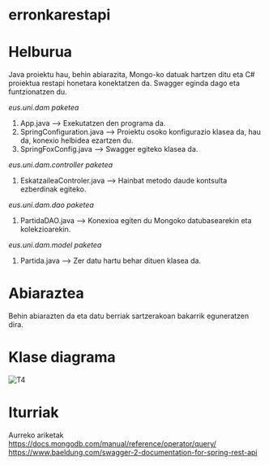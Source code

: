 # erronkarestapi

# Helburua
Java proiektu hau, behin abiarazita, Mongo-ko datuak hartzen ditu eta C# proiektua restapi honetara konektatzen da.
Swagger eginda dago eta funtzionatzen du.

*eus.uni.dam paketea*
1. App.java --> Exekutatzen den programa da.
2. SpringConfiguration.java --> Proiektu osoko konfigurazio klasea da, hau da, konexio helbidea ezartzen du.
3. SpringFoxConfig.java --> Swagger egiteko klasea da.

*eus.uni.dam.controller paketea*
1. EskatzaileaControler.java --> Hainbat metodo daude kontsulta ezberdinak egiteko.

*eus.uni.dam.dao paketea*
1. PartidaDAO.java --> Konexioa egiten du Mongoko datubasearekin eta kolekzioarekin.

*eus.uni.dam.model paketea*
1. Partida.java --> Zer datu hartu behar dituen klasea da.

# Abiaraztea
Behin abiarazten da eta datu berriak sartzerakoan bakarrik eguneratzen dira.


# Klase diagrama
![T4](https://user-images.githubusercontent.com/75114146/152747954-3e3174ec-3e54-4b37-ba0f-ae739c343ed0.svg)

# Iturriak
Aurreko ariketak <br/>
https://docs.mongodb.com/manual/reference/operator/query/ <br/>
https://www.baeldung.com/swagger-2-documentation-for-spring-rest-api
